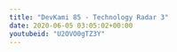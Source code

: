 ```yaml
---
title: "DevKami 85 - Technology Radar 3"
date: 2020-06-05 03:05:02+00:00
youtubeid: "U2OVO0gTZ3Y"
---
```


